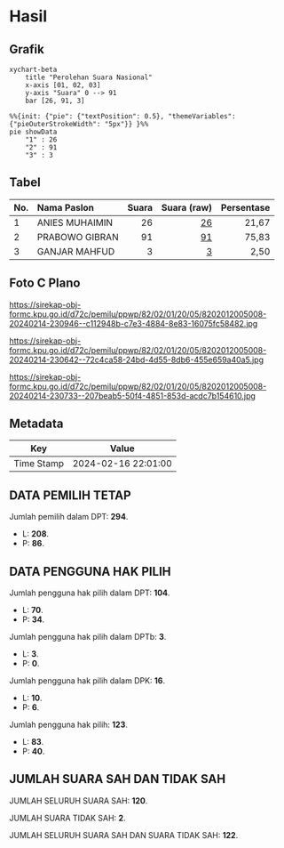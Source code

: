 # Hasil

## Grafik

```mermaid
xychart-beta
    title "Perolehan Suara Nasional"
    x-axis [01, 02, 03]
    y-axis "Suara" 0 --> 91
    bar [26, 91, 3]
```

```mermaid
%%{init: {"pie": {"textPosition": 0.5}, "themeVariables": {"pieOuterStrokeWidth": "5px"}} }%%
pie showData
    "1" : 26
    "2" : 91
    "3" : 3
```

## Tabel

| No. | Nama Paslon    | Suara | Suara (raw) | Persentase |
|:--- |:-------------- | -----:| -----------:| ----------:|
| 1   | ANIES MUHAIMIN | 26    | [26][p-1]   | 21,67      |
| 2   | PRABOWO GIBRAN | 91    | [91][p-2]   | 75,83      |
| 3   | GANJAR MAHFUD  | 3     | [3][p-3]    | 2,50       |


[p-1]: https://github.com/gigit-pemilu/pemilu-2024/blob/main/pilpres/hitung-suara/sub/82-maluku-utara/sub/02-halmahera-tengah/sub/01-weda/sub/2005-were/sub/008-tps/sub/paslon-1.txt
[p-2]: https://github.com/gigit-pemilu/pemilu-2024/blob/main/pilpres/hitung-suara/sub/82-maluku-utara/sub/02-halmahera-tengah/sub/01-weda/sub/2005-were/sub/008-tps/sub/paslon-2.txt
[p-3]: https://github.com/gigit-pemilu/pemilu-2024/blob/main/pilpres/hitung-suara/sub/82-maluku-utara/sub/02-halmahera-tengah/sub/01-weda/sub/2005-were/sub/008-tps/sub/paslon-3.txt

## Foto C Plano

https://sirekap-obj-formc.kpu.go.id/d72c/pemilu/ppwp/82/02/01/20/05/8202012005008-20240214-230946--c112948b-c7e3-4884-8e83-16075fc58482.jpg

https://sirekap-obj-formc.kpu.go.id/d72c/pemilu/ppwp/82/02/01/20/05/8202012005008-20240214-230642--72c4ca58-24bd-4d55-8db6-455e659a40a5.jpg

https://sirekap-obj-formc.kpu.go.id/d72c/pemilu/ppwp/82/02/01/20/05/8202012005008-20240214-230733--207beab5-50f4-4851-853d-acdc7b154610.jpg


## Metadata

| Key        | Value               |
| ---------- | ------------------- |
| Time Stamp | 2024-02-16 22:01:00 |


## DATA PEMILIH TETAP

Jumlah pemilih dalam DPT: **294**.
 * L: **208**.
 * P: **86**.

## DATA PENGGUNA HAK PILIH

Jumlah pengguna hak pilih dalam DPT: **104**.
 * L: **70**.
 * P: **34**.

Jumlah pengguna hak pilih dalam DPTb: **3**.
 * L: **3**.
 * P: **0**.

Jumlah pengguna hak pilih dalam DPK: **16**.
 * L: **10**.
 * P: **6**.

Jumlah pengguna hak pilih: **123**.
 * L: **83**.
 * P: **40**.

## JUMLAH SUARA SAH DAN TIDAK SAH

JUMLAH SELURUH SUARA SAH: **120**.

JUMLAH SUARA TIDAK SAH: **2**.

JUMLAH SELURUH SUARA SAH DAN SUARA TIDAK SAH: **122**.


